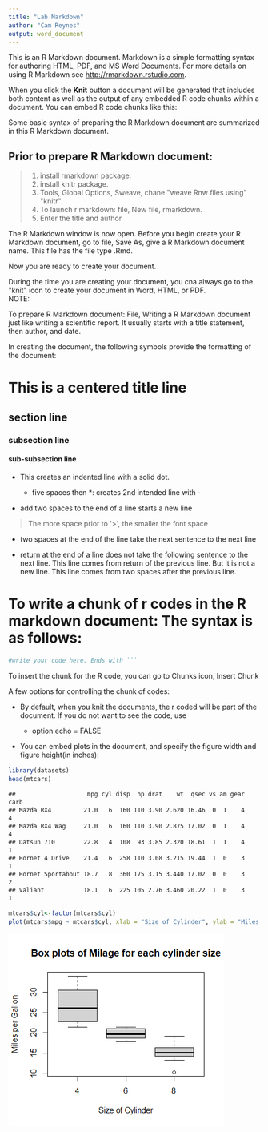 ```yaml
---
title: "Lab Markdown"
author: "Cam Reynes"
output: word_document
---
```


This is an R Markdown document. Markdown is a simple formatting syntax for authoring HTML, PDF, and MS Word Documents. For more details on using R Markdown see http://rmarkdown.rstudio.com.

When you click the **Knit** button a document will be generated that includes both content as well as the output of any embedded R code chunks within a document. You can embed R code chunks like this:

Some basic syntax of preparing the R Markdown document are summarized in this R Markdown document.

## Prior to prepare R Markdown document:
 > 1. install rmarkdown package.
 > 2. install knitr package.
 > 3. Tools, Global Options, Sweave, chane "weave Rnw files using" "knitr".
 > 4. To launch r markdown: file, New file, rmarkdown.
 > 5. Enter the title and author
 
The R Markdown window is now open. Before you begin create your R Markdown document, go to file, Save As, give a R Markdown document name. This file has the file type .Rmd.

Now you are ready to create your document.

During the time you are creating your document, you cna always go to the "knit" icon to create your document in Word, HTML, or PDF.  
NOTE:

To prepare R Markdown document:
File,
Writing a R Markdown document just like writing a scientific report. It usually starts with a title statement, then author, and date.

In creating the document, the following symbols provide the formatting of the document:

# This is a centered title line
## section line
### subsection line
#### sub-subsection line 


* This creates an indented line with a solid dot.
     * five spaces then *: creates 2nd intended line with -
     
* add two spaces to the end of a line starts a new line

> The more space prior to '>', the smaller the font space

*  two spaces at the end of the line take the next sentence to the next line

*  return at the end of a line does not take the following sentence to the next line. This line comes from return of the previous line. But it is not a new line.  This line comes from two spaces after the previous line.

# To write a chunk of r codes in the R markdown document: The syntax is as follows:

```` r
#write your code here. Ends with ```
````

To insert the chunk for the R code, you can go to Chunks icon, Insert Chunk



A few options for controlling the chunk of codes:  

* By default, when you knit the documents, the r coded will be part of the document. If you do not want to see the code, use
     * option:echo = FALSE


* You can embed plots in the document, and specify the figure width and figure height(in inches):


``` r
library(datasets)
head(mtcars)
```

```
##                    mpg cyl disp  hp drat    wt  qsec vs am gear carb
## Mazda RX4         21.0   6  160 110 3.90 2.620 16.46  0  1    4    4
## Mazda RX4 Wag     21.0   6  160 110 3.90 2.875 17.02  0  1    4    4
## Datsun 710        22.8   4  108  93 3.85 2.320 18.61  1  1    4    1
## Hornet 4 Drive    21.4   6  258 110 3.08 3.215 19.44  1  0    3    1
## Hornet Sportabout 18.7   8  360 175 3.15 3.440 17.02  0  0    3    2
## Valiant           18.1   6  225 105 2.76 3.460 20.22  1  0    3    1
```

``` r
mtcars$cyl<-factor(mtcars$cyl)
plot(mtcars$mpg ~ mtcars$cyl, xlab = "Size of Cylinder", ylab = "Miles per Gallon", main = "Box plots of Milage for each cylinder size")
```

![](labrmarkdown_files/figure-docx/unnamed-chunk-4-1.png)<!-- -->






